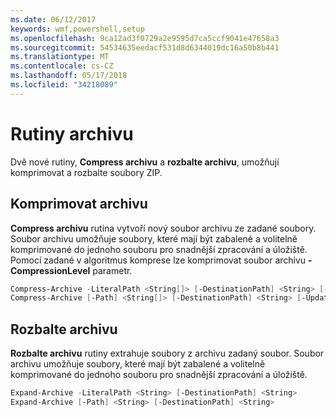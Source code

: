 ```yaml
---
ms.date: 06/12/2017
keywords: wmf,powershell,setup
ms.openlocfilehash: 9ca12ad3f0729a2e9595d7ca5ccf9041e47658a3
ms.sourcegitcommit: 54534635eedacf531d8d6344019dc16a50b8b441
ms.translationtype: MT
ms.contentlocale: cs-CZ
ms.lasthandoff: 05/17/2018
ms.locfileid: "34218089"
---
```

# <a name="archive-cmdlets"></a>Rutiny archivu

Dvě nové rutiny, **Compress archivu** a **rozbalte archivu**, umožňují komprimovat a rozbalte soubory ZIP.

## <a name="compress-archive"></a>Komprimovat archivu
**Compress archivu** rutina vytvoří nový soubor archivu ze zadané soubory. Soubor archivu umožňuje soubory, které mají být zabalené a volitelně komprimované do jednoho souboru pro snadnější zpracování a úložiště. Pomocí zadané v algoritmus komprese lze komprimovat soubor archivu **- CompressionLevel** parametr.
```powershell
Compress-Archive -LiteralPath <String[]> [-DestinationPath] <String> [-Update] [-CompressionLevel <Microsoft.PowerShell.Commands.CompressionLevel>]
Compress-Archive [-Path] <String[]> [-DestinationPath] <String> [-Update] [-CompressionLevel <Microsoft.PowerShell.Commands.CompressionLevel>]
```

## <a name="expand-archive"></a>Rozbalte archivu
**Rozbalte archivu** rutiny extrahuje soubory z archivu zadaný soubor. Soubor archivu umožňuje soubory, které mají být zabalené a volitelně komprimované do jednoho souboru pro snadnější zpracování a úložiště.
```powershell
Expand-Archive -LiteralPath <String> [-DestinationPath] <String>
Expand-Archive [-Path] <String> [-DestinationPath] <String>
```

